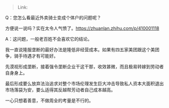 > Link: 

Q：您怎么看最近外卖骑士变成个体户的问题呢？

方便说一说吗？实在太令人气愤了。https://zhuanlan.zhihu.com/p/410001118

A：这问题，一般老百姓不会喜欢它的结论。

我一直说隆服垄断的最好办法是隆低非经营成本。如果有四五家美团跟这个美团争，骑手待遇才有可能好。

先漠视形成垄断，接着强令垄断企业干这干那，收效甚微，而且极易转嫁到劳动者自身身上。

最后形成要么放弃法治追求对整个市场伦理发生巨大冲击导致私人资本大面积退出市场落袋为安，要么适得其反越帮芳动者自己成本越高。

一心只想着善意，不做周全的考量是不行的。
